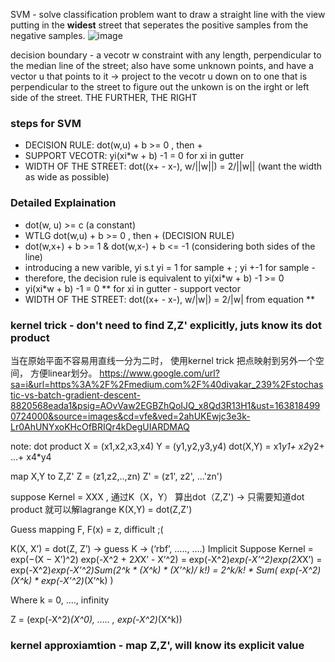 SVM - solve classification problem 
want to draw a straight line with the view putting in the **widest** street that seperates the positive samples from the negative samples. 
![image](https://user-images.githubusercontent.com/90355504/144755453-3277dcea-808d-457e-b0b2-c1a70d8dbc02.png)

decision boundary - a vecotr w constraint with any length, perpendicular to the median line of the street; also have some unknown points, and have a vector u that points to it -> project to the vecotr u down on to one that is perpendicular to the street to figure out the unkown is on the irght or left side of the street. THE FURTHER, THE RIGHT

### steps for SVM 
- DECISION RULE: dot(w,u) + b >= 0 , then +
- SUPPORT VECOTR: yi(xi*w + b) -1 = 0 for xi in gutter 
- WIDTH OF THE STREET: dot((x+ - x-), w/||w||) = 2/||w|| (want the width as wide as possible)
### Detailed Explaination 
- dot(w, u) >= c (a constant) 
- WTLG dot(w,u) + b >= 0 , then + (DECISION RULE) 
- dot(w,x+) + b >= 1 & dot(w,x-) + b <= -1 (considering both sides of the line)
- introducing a new varible, yi s.t yi = 1 for sample + ; yi +-1 for sample -
- therefore, the decision rule is equivalent to yi(xi*w + b) -1 >= 0 
- yi(xi*w + b) -1 = 0 ** for xi in gutter - support vector
- WIDTH OF THE STREET: dot((x+ - x-), w/|w|) = 2/|w| from equation ** 




### kernel trick - don't need to find Z,Z' explicitly, juts know its dot product
当在原始平面不容易用直线一分为二时， 使用kernel trick 把点映射到另外一个空间， 方便linear划分。 
https://www.google.com/url?sa=i&url=https%3A%2F%2Fmedium.com%2F%40divakar_239%2Fstochastic-vs-batch-gradient-descent-8820568eada1&psig=AOvVaw2EGBZhQoIJQ_x8Qd3R13H1&ust=1638184990724000&source=images&cd=vfe&ved=2ahUKEwjc3e3k-Lr0AhUNYxoKHcOfBRIQr4kDegUIARDMAQ


note: dot product 
X = (x1,x2,x3,x4)
Y = (y1,y2,y3,y4)
dot(X,Y) = x1*y1+ x2*y2+ ...+ x4*y4

map X,Y to Z,Z'
Z = (z1,z2,..,zn)
Z' = (z1', z2', ...'zn')

suppose Kernel = XXX , 通过K（X，Y） 算出dot（Z,Z') -> 只需要知道dot product 就可以解lagrange 
K(X,Y) = dot(Z,Z') 

Guess mapping F, F(x) = z, difficult ;(

K(X, X’) = dot(Z, Z’)  -> guess K -> (‘rbf’, ….., ….)
Implicit 
         Suppose Kernel = exp(−(X − X’)^2)
         exp(-X^2 + 2*X*X’ - X’^2)
= exp(-X^2)*exp(-X’^2)*exp(2*X*X’)
= exp(-X^2)*exp(-X’^2)*Sum(2^k * (X^k) * (X’^k)/ k!)
= 2^k/k! * Sum( exp(-X^2)*(X^k) * exp(-X’^2)*(X’^k) )

Where k = 0, …., infinity


Z = (exp(-X^2)*(X^0),   …..  , exp(-X^2)*(X^k))

### kernel approxiamtion - map Z,Z', will know its explicit value
